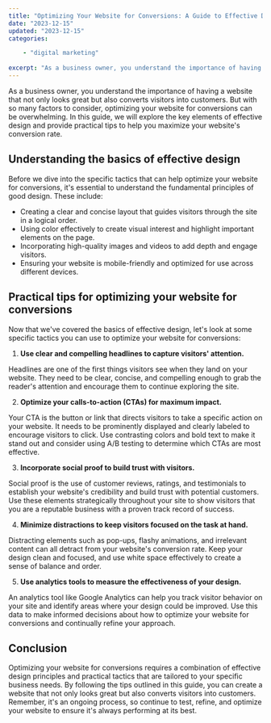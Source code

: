 ```yaml
---
title: "Optimizing Your Website for Conversions: A Guide to Effective Design"
date: "2023-12-15"
updated: "2023-12-15"
categories: 

    - "digital marketing"
    
excerpt: "As a business owner, you understand the importance of having a website that not only looks great but also converts visitors into customers. But with so many factors to consider, optimizing your website for conversions can be overwhelming. In this guide, we will explore the key elements of effective design and provide practical tips to help you maximize your website's conversion rate."
--- 
```

As a business owner, you understand the importance of having a website that not only looks great but also converts visitors into customers. But with so many factors to consider, optimizing your website for conversions can be overwhelming. In this guide, we will explore the key elements of effective design and provide practical tips to help you maximize your website's conversion rate.

## Understanding the basics of effective design

Before we dive into the specific tactics that can help optimize your website for conversions, it's essential to understand the fundamental principles of good design. These include:

- Creating a clear and concise layout that guides visitors through the site in a logical order.
- Using color effectively to create visual interest and highlight important elements on the page.
- Incorporating high-quality images and videos to add depth and engage visitors.
- Ensuring your website is mobile-friendly and optimized for use across different devices.

## Practical tips for optimizing your website for conversions

Now that we've covered the basics of effective design, let's look at some specific tactics you can use to optimize your website for conversions:

1. **Use clear and compelling headlines to capture visitors' attention.**

Headlines are one of the first things visitors see when they land on your website. They need to be clear, concise, and compelling enough to grab the reader's attention and encourage them to continue exploring the site.

2. **Optimize your calls-to-action (CTAs) for maximum impact.**

Your CTA is the button or link that directs visitors to take a specific action on your website. It needs to be prominently displayed and clearly labeled to encourage visitors to click. Use contrasting colors and bold text to make it stand out and consider using A/B testing to determine which CTAs are most effective.

3. **Incorporate social proof to build trust with visitors.**

Social proof is the use of customer reviews, ratings, and testimonials to establish your website's credibility and build trust with potential customers. Use these elements strategically throughout your site to show visitors that you are a reputable business with a proven track record of success.

4. **Minimize distractions to keep visitors focused on the task at hand.**

Distracting elements such as pop-ups, flashy animations, and irrelevant content can all detract from your website's conversion rate. Keep your design clean and focused, and use white space effectively to create a sense of balance and order.

5. **Use analytics tools to measure the effectiveness of your design.**

An analytics tool like Google Analytics can help you track visitor behavior on your site and identify areas where your design could be improved. Use this data to make informed decisions about how to optimize your website for conversions and continually refine your approach.

## Conclusion

Optimizing your website for conversions requires a combination of effective design principles and practical tactics that are tailored to your specific business needs. By following the tips outlined in this guide, you can create a website that not only looks great but also converts visitors into customers. Remember, it's an ongoing process, so continue to test, refine, and optimize your website to ensure it's always performing at its best.